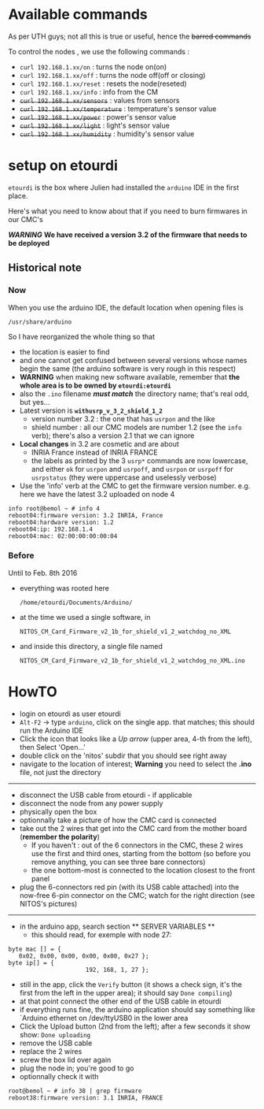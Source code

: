 # Available commands

As per UTH guys; not all this is true or useful, hence the ~~barred commands~~

To control the nodes , we use the following commands :

* `curl 192.168.1.xx/on` : turns the node on(on)
* `curl 192.168.1.xx/off` :  turns the node off(off or closing)
* `curl 192.168.1.xx/reset` : resets the node(reseted)
* `curl 192.168.1.xx/info` : info from the CM
* ~~`curl 192.168.1.xx/sensors`~~ : values from sensors
* ~~`curl 192.168.1.xx/temperature`~~ :  temperature's sensor value
* ~~`curl 192.168.1.xx/power`~~ :  power's sensor value
* ~~`curl 192.168.1.xx/light`~~ :  light's sensor value
* ~~`curl 192.168.1.xx/humidity`~~ :  humidity's sensor value


# setup on etourdi

`etourdi` is the box where Julien had installed the `arduino` IDE in the first place.

Here's what you need to know about that if you need to burn firmwares in our CMC's

***WARNING*** **We have received a version 3.2 of the firmware that needs to be deployed**


## Historical note

### Now

When you use the arduino IDE, the default location when opening files is
```
/usr/share/arduino
```

So I have reorganized the whole thing so that

* the location is easier to find
* and one cannot get confused between several versions whose names begin the same (the arduino software is very rough in this respect)
* **WARNING** when making new software available, remember that **the whole area is to be owned by `etourdi:etourdi`**
* also the `.ino` filename ***must match*** the directory name; that's real odd, but yes...
* Latest version is **`withusrp_v_3_2_shield_1_2`**
  * version number 3.2 : the one that has `usrpon` and the like
  * shield number : all our CMC models are number 1.2 (see the `info` verb); there's also a version 2.1 that we can ignore
* **Local changes** in 3.2 are cosmetic and are about
  * INRIA France instead of INRIA FRANCE
  * the labels as printed by the 3 `usrp*` commands are now lowercase, and either `ok` for `usrpon` and `usrpoff`, and `usrpon` or `usrpoff` for `usrpstatus` (they were uppercase and uselessly verbose)
* Use the 'info' verb at the CMC to get the firmware version number. e.g. here we have the latest 3.2 uploaded on node 4

```
info root@bemol ~ # info 4
reboot04:firmware version: 3.2 INRIA, France
reboot04:hardware version: 1.2
reboot04:ip: 192.168.1.4
reboot04:mac: 02:00:00:00:00:04 
```

### Before

Until to Feb. 8th 2016

* everything was rooted here
 
    `/home/etourdi/Documents/Arduino/`

* at the time we used a single software, in

    `NITOS_CM_Card_Firmware_v2_1b_for_shield_v1_2_watchdog_no_XML`

* and inside this directory, a single file named

    `NITOS_CM_Card_Firmware_v2_1b_for_shield_v1_2_watchdog_no_XML.ino`


# HowTO

* login on etourdi as user etourdi
* `Alt-F2` -> type `arduino`, click on the single app. that matches; this should run the Arduino IDE
* Click the icon that looks like a *Up arrow* (upper area, 4-th from the left), then Select 'Open...'
* double click on the 'nitos' subdir that you should see right away
* navigate to the location of interest; **Warning** you need to select the **.ino** file, not just the directory

---
* disconnect the USB cable from etourdi - if applicable
* disconnect the node from any power supply
* physically open the box
* optionnally take a picture of how the CMC card is connected
* take out the 2 wires that get into the CMC card from the mother board (**remember the polarity**)
  * If you haven't : out of the 6 connectors in the CMC, these 2 wires use the first and third ones, starting from the bottom (so before you remove anything, you can see three bare connectors)
  * the one bottom-most is connected to the location closest to the front panel
* plug the 6-connectors red pin (with its USB cable attached) into the now-free 6-pin connector on the CMC; watch for the right direction (see NITOS's pictures)

---
* in the arduino app, search section ** SERVER VARIABLES **
  * this should read, for exemple with node 27:

```
byte mac [] = {
   0x02, 0x00, 0x00, 0x00, 0x00, 0x27 };
byte ip[] = {
                      192, 168, 1, 27 };
```
* still in the app, click the `Verify` button (it shows a check sign, it's the first from the left in the upper area); it should say `Done compiling`)
* at that point connect the other end of the USB cable in etourdi
* if everything runs fine, the arduino application should say something like `Arduino ethernet on /dev/ttyUSB0 in the lower area
* Click the Upload button (2nd from the left); after a few seconds it show show: `Done uploading`
* remove the USB cable
* replace the 2 wires
* screw the box lid over again
* plug the node in; you're good to go
* optionnally check it with

```
root@bemol ~ # info 38 | grep firmware
reboot38:firmware version: 3.1 INRIA, FRANCE
``` 